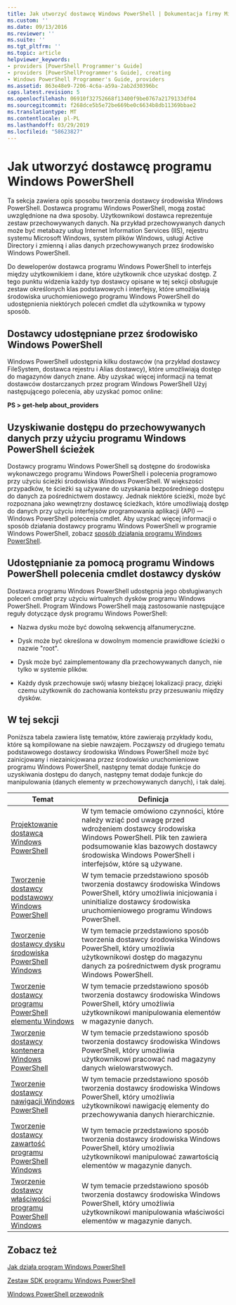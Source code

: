 ```yaml
---
title: Jak utworzyć dostawcę Windows PowerShell | Dokumentacja firmy Microsoft
ms.custom: ''
ms.date: 09/13/2016
ms.reviewer: ''
ms.suite: ''
ms.tgt_pltfrm: ''
ms.topic: article
helpviewer_keywords:
- providers [PowerShell Programmer's Guide]
- providers [PowerShellProgrammer's Guide], creating
- Windows PowerShell Programmer's Guide, providers
ms.assetid: 863e48e9-7206-4c6a-a59a-2ab2d30396bc
caps.latest.revision: 5
ms.openlocfilehash: 06910f32752668f13400f9be0767a2179133df04
ms.sourcegitcommit: f268dce5b5e72be669be0c6634b8db11369bbae2
ms.translationtype: MT
ms.contentlocale: pl-PL
ms.lasthandoff: 03/29/2019
ms.locfileid: "58623827"
---
```

# <a name="how-to-create-a-windows-powershell-provider"></a>Jak utworzyć dostawcę programu Windows PowerShell

Ta sekcja zawiera opis sposobu tworzenia dostawcy środowiska Windows PowerShell. Dostawca programu Windows PowerShell, mogą zostać uwzględnione na dwa sposoby. Użytkownikowi dostawca reprezentuje zestaw przechowywanych danych. Na przykład przechowywanych danych może być metabazy usług Internet Information Services (IIS), rejestru systemu Microsoft Windows, system plików Windows, usługi Active Directory i zmienną i alias danych przechowywanych przez środowisko Windows PowerShell.

Do deweloperów dostawca programu Windows PowerShell to interfejs między użytkownikiem i dane, które użytkownik chce uzyskać dostęp. Z tego punktu widzenia każdy typ dostawcy opisane w tej sekcji obsługuje zestaw określonych klas podstawowych i interfejsy, które umożliwiają środowiska uruchomieniowego programu Windows PowerShell do udostępnienia niektórych poleceń cmdlet dla użytkownika w typowy sposób.

## <a name="providers-provided-by-windows-powershell"></a>Dostawcy udostępniane przez środowisko Windows PowerShell

Windows PowerShell udostępnia kilku dostawców (na przykład dostawcy FileSystem, dostawca rejestru i Alias dostawcy), które umożliwiają dostęp do magazynów danych znane. Aby uzyskać więcej informacji na temat dostawców dostarczanych przez program Windows PowerShell Użyj następującego polecenia, aby uzyskać pomoc online:

**PS > get-help about_providers**

## <a name="accessing-the-stored-data-using-windows-powershell-paths"></a>Uzyskiwanie dostępu do przechowywanych danych przy użyciu programu Windows PowerShell ścieżek

Dostawcy programu Windows PowerShell są dostępne do środowiska wykonawczego programu Windows PowerShell i polecenia programowo przy użyciu ścieżki środowiska Windows PowerShell. W większości przypadków, te ścieżki są używane do uzyskania bezpośredniego dostępu do danych za pośrednictwem dostawcy. Jednak niektóre ścieżki, może być rozpoznana jako wewnętrzny dostawcę ścieżkach, które umożliwiają dostęp do danych przy użyciu interfejsów programowania aplikacji (API) — Windows PowerShell polecenia cmdlet. Aby uzyskać więcej informacji o sposób działania dostawcy programu Windows PowerShell w programie Windows PowerShell, zobacz [sposób działania programu Windows PowerShell](http://msdn.microsoft.com/en-us/ced30e23-10af-4700-8933-49873bd84d58).

## <a name="exposing-provider-cmdlets-using-windows-powershell-drives"></a>Udostępnianie za pomocą programu Windows PowerShell polecenia cmdlet dostawcy dysków

Dostawca programu Windows PowerShell udostępnia jego obsługiwanych poleceń cmdlet przy użyciu wirtualnych dysków programu Windows PowerShell. Program Windows PowerShell mają zastosowanie następujące reguły dotyczące dysk programu Windows PowerShell:

- Nazwa dysku może być dowolną sekwencją alfanumeryczne.

- Dysk może być określona w dowolnym momencie prawidłowe ścieżki o nazwie "root".

- Dysk może być zaimplementowany dla przechowywanych danych, nie tylko w systemie plików.

- Każdy dysk przechowuje swój własny bieżącej lokalizacji pracy, dzięki czemu użytkownik do zachowania kontekstu przy przesuwaniu między dysków.

## <a name="in-this-section"></a>W tej sekcji

Poniższa tabela zawiera listę tematów, które zawierają przykłady kodu, które są kompilowane na siebie nawzajem. Począwszy od drugiego tematu podstawowego dostawcy środowiska Windows PowerShell może być zainicjowany i niezainicjowana przez środowisko uruchomieniowe programu Windows PowerShell, następny temat dodaje funkcje do uzyskiwania dostępu do danych, następny temat dodaje funkcje do manipulowania (danych elementy w przechowywanych danych), i tak dalej.

|Temat|Definicja|
|-----------|----------------|
|[Projektowanie dostawcą Windows PowerShell](./designing-your-windows-powershell-provider.md)|W tym temacie omówiono czynności, które należy wziąć pod uwagę przed wdrożeniem dostawcy środowiska Windows PowerShell. Plik ten zawiera podsumowanie klas bazowych dostawcy środowiska Windows PowerShell i interfejsów, które są używane.|
|[Tworzenie dostawcy podstawowy Windows PowerShell](./creating-a-basic-windows-powershell-provider.md)|W tym temacie przedstawiono sposób tworzenia dostawcy środowiska Windows PowerShell, który umożliwia inicjowania i uninitialize dostawcy środowiska uruchomieniowego programu Windows PowerShell.|
|[Tworzenie dostawcy dysku środowiska PowerShell Windows](./creating-a-windows-powershell-drive-provider.md)|W tym temacie przedstawiono sposób tworzenia dostawcy środowiska Windows PowerShell, który umożliwia użytkownikowi dostęp do magazynu danych za pośrednictwem dysk programu Windows PowerShell.|
|[Tworzenie dostawcy programu PowerShell elementu Windows](./creating-a-windows-powershell-item-provider.md)|W tym temacie przedstawiono sposób tworzenia dostawcy środowiska Windows PowerShell, który umożliwia użytkownikowi manipulowania elementów w magazynie danych.|
|[Tworzenie dostawcy kontenera Windows PowerShell](./creating-a-windows-powershell-container-provider.md)|W tym temacie przedstawiono sposób tworzenia dostawcy środowiska Windows PowerShell, który umożliwia użytkownikowi pracować nad magazyny danych wielowarstwowych.|
|[Tworzenie dostawcy nawigacji Windows PowerShell](./creating-a-windows-powershell-navigation-provider.md)|W tym temacie przedstawiono sposób tworzenia dostawcy środowiska Windows PowerShell, który umożliwia użytkownikowi nawigację elementy do przechowywania danych hierarchicznie.|
|[Tworzenie dostawcy zawartość programu PowerShell Windows](./creating-a-windows-powershell-content-provider.md)|W tym temacie przedstawiono sposób tworzenia dostawcy środowiska Windows PowerShell, który umożliwia użytkownikowi manipulować zawartością elementów w magazynie danych.|
|[Tworzenie dostawcy właściwości programu PowerShell Windows](./creating-a-windows-powershell-property-provider.md)|W tym temacie przedstawiono sposób tworzenia dostawcy środowiska Windows PowerShell, który umożliwia użytkownikowi manipulowania właściwości elementów w magazynie danych.|

## <a name="see-also"></a>Zobacz też

[Jak działa program Windows PowerShell](http://msdn.microsoft.com/en-us/ced30e23-10af-4700-8933-49873bd84d58)

[Zestaw SDK programu Windows PowerShell](../windows-powershell-reference.md)

[Windows PowerShell przewodnik](./windows-powershell-programmer-s-guide.md)
